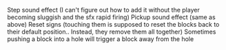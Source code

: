 Step sound effect (I can't figure out how to add it without the player becoming sluggish and the sfx rapid firing)
Pickup sound effect (same as above)
Reset signs (touching them is supposed to reset the blocks back to their default position.. Instead, they remove them all together)
Sometimes pushing a block into a hole will trigger a block away from the hole